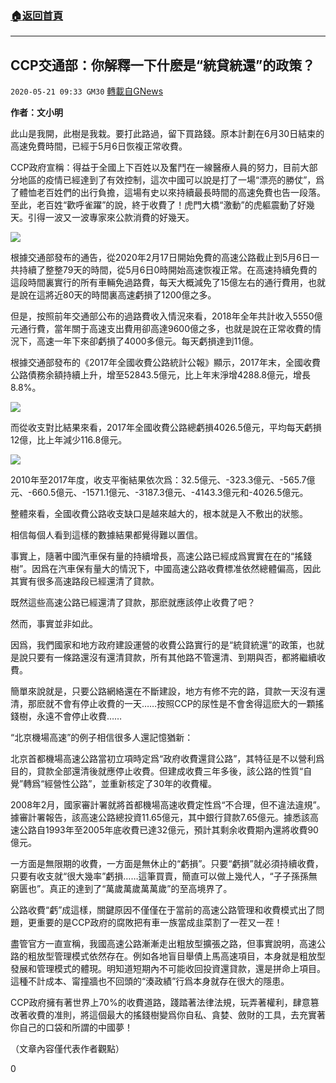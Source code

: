 ###  [:house:返回首頁](https://github.com/ourhimalayas/txt)
---

## CCP交通部：你解釋一下什麽是“統貸統還”的政策？
`2020-05-21 09:33 GM30` [轉載自GNews](https://gnews.org/zh-hant/208858/)

**作者：文小明**

此山是我開，此樹是我栽。要打此路過，留下買路錢。原本計劃在6月30日結束的高速免費時間，已經于5月6日恢複正常收費。

CCP政府宣稱：得益于全國上下百姓以及奮鬥在一線醫療人員的努力，目前大部分地區的疫情已經達到了有效控制，這次中國可以說是打了一場“漂亮的勝仗”，爲了體恤老百姓們的出行負擔，這場有史以來持續最長時間的高速免費也告一段落。至此，老百姓“歡呼雀躍”的說，終于收費了！虎門大橋“激動”的虎軀震動了好幾天。引得一波又一波專家來公款消費的好幾天。

![](https://s3.amazonaws.com/gnews-media-offload/wp-content/uploads/2020/05/21092327/1-113-9.png)

根據交通部發布的通告，從2020年2月17日開始免費的高速公路截止到5月6日一共持續了整整79天的時間，從5月6日0時開始高速恢複正常。在高速持續免費的這段時間裏實行的所有車輛免過路費，每天大概減免了15億左右的通行費用，也就是說在這將近80天的時間裏高速虧損了1200億之多。

但是，按照前年交通部公布的過路費收入情況來看，2018年全年共計收入5550億元通行費，當年關于高速支出費用卻高達9600億之多，也就是說在正常收費的情況下，高速一年下來卻虧損了4000多億元。每天虧損達到11億。

根據交通部發布的《2017年全國收費公路統計公報》顯示，2017年末，全國收費公路債務余額持續上升，增至52843.5億元，比上年末淨增4288.8億元，增長8.8%。

![](https://s3.amazonaws.com/gnews-media-offload/wp-content/uploads/2020/05/21092439/2-98-2.jpg)

而從收支對比結果來看，2017年全國收費公路總虧損4026.5億元，平均每天虧損12億，比上年減少116.8億元。

![](https://s3.amazonaws.com/gnews-media-offload/wp-content/uploads/2020/05/21092529/3-94-7.jpg)

2010年至2017年度，收支平衡結果依次爲：32.5億元、-323.3億元、-565.7億元、-660.5億元、-1571.1億元、-3187.3億元、-4143.3億元和-4026.5億元。

整體來看，全國收費公路收支缺口是越來越大的，根本就是入不敷出的狀態。

相信每個人看到這樣的數據結果都覺得難以置信。

事實上，隨著中國汽車保有量的持續增長，高速公路已經成爲實實在在的“搖錢樹”。因爲在汽車保有量大的情況下，中國高速公路收費標准依然總體偏高，因此其實有很多高速路段已經還清了貸款。

既然這些高速公路已經還清了貸款，那麽就應該停止收費了吧？

然而，事實並非如此。

因爲，我們國家和地方政府建設運營的收費公路實行的是“統貸統還”的政策，也就是說只要有一條路還沒有還清貸款，所有其他路不管還清、到期與否，都將繼續收費。

簡單來說就是，只要公路網絡還在不斷建設，地方有修不完的路，貸款一天沒有還清，那麽就不會有停止收費的一天……按照CCP的尿性是不會舍得這麽大的一顆搖錢樹，永遠不會停止收費……

“北京機場高速”的例子相信很多人還記憶猶新：

北京首都機場高速公路當初立項時定爲“政府收費還貸公路”，其特征是不以營利爲目的，貸款全部還清後就應停止收費。但建成收費三年多後，該公路的性質“自覺”轉爲“經營性公路”，並重新核定了30年的收費權。

2008年2月，國家審計署就將首都機場高速收費定性爲“不合理，但不違法違規”。據審計署報告，該高速公路總投資11.65億元，其中銀行貸款7.65億元。據悉該高速公路自1993年至2005年底收費已達32億元，預計其剩余收費期內還將收費90億元。

一方面是無限期的收費，一方面是無休止的“虧損”。只要“虧損”就必須持續收費，只要有收支就“很大幾率”虧損……這筆買賣，簡直可以做上幾代人，“子子孫孫無窮匮也”。真正的達到了“萬歲萬歲萬萬歲”的至高境界了。

公路收費“虧”成這樣，關鍵原因不僅僅在于當前的高速公路管理和收費模式出了問題，更重要的是CCP政府的腐敗把有車一族當成韭菜割了一茬又一茬！

盡管官方一直宣稱，我國高速公路漸漸走出粗放型擴張之路，但事實說明，高速公路的粗放型管理模式依然存在。例如各地盲目舉債上馬高速項目，本身就是粗放型發展和管理模式的體現。明知道短期內不可能收回投資還貸款，還是拼命上項目。這種不計成本、甯撞牆也不回頭的“湊政績”行爲本身就存在很大的隱患。

CCP政府擁有著世界上70%的收費道路，踐踏著法律法規，玩弄著權利，肆意篡改著收費的准則，將這個最大的搖錢樹變爲你自私、貪婪、斂財的工具，去充實著你自己的口袋和所謂的中國夢！

（文章內容僅代表作者觀點）

0
